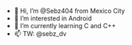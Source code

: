 - 👋 Hi, I’m @Sebz404 from Mexico City
- 👀 I’m interested in Android
- 👻 I’m currently learning C and C++
- 📫 TW: @sebz_dv

<!---
Sebz404/Sebz404 is a ✨ special ✨ repository because its `README.md` (this file) appears on your GitHub profile.
You can click the Preview link to take a look at your changes.
--->
